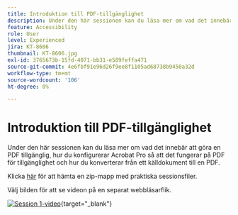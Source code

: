 ```yaml
---
title: Introduktion till PDF-tillgänglighet
description: Under den här sessionen kan du läsa mer om vad det innebär att göra ett PDF tillgängligt, hur du konfigurerar Acrobat Pro så att det fungerar på PDF och hur du konverterar från ett källdokument till ett PDF
feature: Accessibility
role: User
level: Experienced
jira: KT-8606
thumbnail: KT-8606.jpg
exl-id: 3765673b-15fd-4071-bb31-e589feffa471
source-git-commit: 4e6fbf91e96d26f9ee8f1105ad68738b9450a32d
workflow-type: tm+mt
source-wordcount: '106'
ht-degree: 0%

---
```


# Introduktion till PDF-tillgänglighet

Under den här sessionen kan du läsa mer om vad det innebär att göra en PDF tillgänglig, hur du konfigurerar Acrobat Pro så att det fungerar på PDF för tillgänglighet och hur du konverterar från ett källdokument till en PDF.

Klicka [här](../assets/accessibilitysession1.zip) för att hämta en zip-mapp med praktiska sessionsfiler.

Välj bilden för att se videon på en separat webbläsarflik.

[![Session 1-video](../assets/Accessibilitysession1_YT.png)](https://www.youtube.com/embed/DaadHIWHgzU){target="_blank"}
